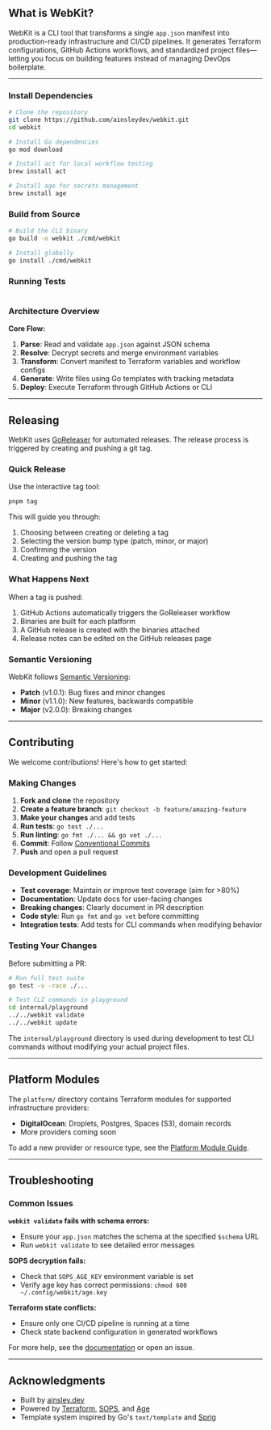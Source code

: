 ## What is WebKit?

WebKit is a CLI tool that transforms a single `app.json` manifest into production-ready
infrastructure and CI/CD pipelines. It generates Terraform configurations, GitHub Actions workflows,
and standardized project files—letting you focus on building features instead of managing DevOps
boilerplate.





---



### Install Dependencies

```bash
# Clone the repository
git clone https://github.com/ainsleydev/webkit.git
cd webkit

# Install Go dependencies
go mod download

# Install act for local workflow testing
brew install act

# Install age for secrets management
brew install age
```

### Build from Source

```bash
# Build the CLI binary
go build -o webkit ./cmd/webkit

# Install globally
go install ./cmd/webkit
```

### Running Tests

```bash

```



### Architecture Overview

**Core Flow:**

1. **Parse**: Read and validate `app.json` against JSON schema
2. **Resolve**: Decrypt secrets and merge environment variables
3. **Transform**: Convert manifest to Terraform variables and workflow configs
4. **Generate**: Write files using Go templates with tracking metadata
5. **Deploy**: Execute Terraform through GitHub Actions or CLI





---

## Releasing

WebKit uses [GoReleaser](https://goreleaser.com/) for automated releases. The release process is
triggered by creating and pushing a git tag.

### Quick Release

Use the interactive tag tool:

```bash
pnpm tag
```

This will guide you through:

1. Choosing between creating or deleting a tag
2. Selecting the version bump type (patch, minor, or major)
3. Confirming the version
4. Creating and pushing the tag

### What Happens Next

When a tag is pushed:

1. GitHub Actions automatically triggers the GoReleaser workflow
2. Binaries are built for each platform
3. A GitHub release is created with the binaries attached
4. Release notes can be edited on the GitHub releases page

### Semantic Versioning

WebKit follows [Semantic Versioning](https://semver.org/):

- **Patch** (v1.0.1): Bug fixes and minor changes
- **Minor** (v1.1.0): New features, backwards compatible
- **Major** (v2.0.0): Breaking changes

---

## Contributing

We welcome contributions! Here's how to get started:

### Making Changes

1. **Fork and clone** the repository
2. **Create a feature branch**: `git checkout -b feature/amazing-feature`
3. **Make your changes** and add tests
4. **Run tests**: `go test ./...`
5. **Run linting**: `go fmt ./... && go vet ./...`
6. **Commit**: Follow [Conventional Commits](https://www.conventionalcommits.org/)
7. **Push** and open a pull request

### Development Guidelines

- **Test coverage**: Maintain or improve test coverage (aim for >80%)
- **Documentation**: Update docs for user-facing changes
- **Breaking changes**: Clearly document in PR description
- **Code style**: Run `go fmt` and `go vet` before committing
- **Integration tests**: Add tests for CLI commands when modifying behavior

### Testing Your Changes

Before submitting a PR:

```bash
# Run full test suite
go test -v -race ./...

# Test CLI commands in playground
cd internal/playground
../../webkit validate
../../webkit update
```

The `internal/playground` directory is used during development to test CLI commands without
modifying your actual project files.

---

## Platform Modules

The `platform/` directory contains Terraform modules for supported infrastructure providers:

- **DigitalOcean**: Droplets, Postgres, Spaces (S3), domain records
- More providers coming soon

To add a new provider or resource type, see
the [Platform Module Guide](https://webkit.ainsley.dev/contributing/platform-modules).

---

## Troubleshooting

### Common Issues

**`webkit validate` fails with schema errors:**

- Ensure your `app.json` matches the schema at the specified `$schema` URL
- Run `webkit validate` to see detailed error messages

**SOPS decryption fails:**

- Check that `SOPS_AGE_KEY` environment variable is set
- Verify age key has correct permissions: `chmod 600 ~/.config/webkit/age.key`

**Terraform state conflicts:**

- Ensure only one CI/CD pipeline is running at a time
- Check state backend configuration in generated workflows

For more help, see the [documentation](https://webkit.ainsley.dev) or open an issue.


---

## Acknowledgments

- Built by [ainsley.dev](https://ainsley.dev)
- Powered by [Terraform](https://www.terraform.io/), [SOPS](https://github.com/getsops/sops),
  and [Age](https://github.com/FiloSottile/age)
- Template system inspired by Go's `text/template` and [Sprig](https://github.com/Masterminds/sprig)
